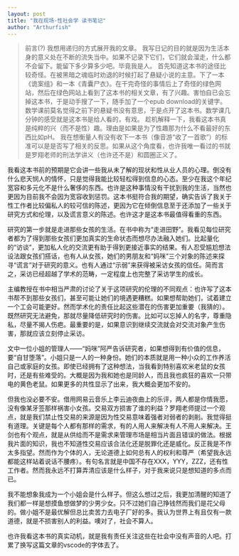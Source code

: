 ```yaml
---
layout: post
title: "我在现场·性社会学 读书笔记"
author: "Arthurfish"
---
```


 >  前言(?)
    我想用递归的方式展开我的文章。
    我写日记的目的就是因为生活本身的意义处在不断的流失当中。如果不记录下它们，它们就会溜走，什么都不会留下。能留下多少算多少吧。毕竟我是人。
    首先知道这本书的途径比较奇怪。在被黑暗之魂临时劝退的时候打起了悬疑小说的主意。下了一本《诡案组》和一本《青囊尸衣》。在干完奇怪的事情后上了奇怪的绿色网站，然后在绿色网站上看到了这本书的相关文章，有了兴趣。害怕自已会忘掉这本书，于是动手搜了一下，随手加了一个epub download的关键字。
    数学课前莫名觉得之前下的悬疑书没有意思，于是点开了这本书。数学课几分钟的感受就是这本书是给人看的，有戏。
    趁机解释一下，我看这本书真是纯粹的兴（而不是性）趣。理由是如果是为了性趣那为什么不看最好的东西比如pH。
    我在想衡量人有没有收下一本书（像音游“收了一首歌”）的标准可以是是否写了相关的反思。如果从这个角度看，也许我唯一看过的书就是罗翔老师的刑法学讲义（也许还不是）和圆圈正义了。

我看这本书前的预期是它会讲一些我从未了解的现状和性从业人员的心理。倒没有什么悲天悯人的情怀，只是觉得我能比较轻松得到信息的心态。至少在我这个年纪宽容和多元化不是什么奢侈的东西。也许是这种事情没有干扰到我的生活，当然也更因为目前我不会因为宽容收到惩罚。这本书挺符合我的期望，确实告诉了我关于性工作者比较偏私人的较可信的陈述，更因为它在倾倒信息至于还添加了一些关于研究方式和伦理，以及谎言意义的陈述。也许这才是这本书最值得看重的东西。

研究的第一步就是走进那些女孩的生活。在书中称为“走进田野”。我看见每位研究者都为了得到那些女孩们更加真实的生命状态而想尽办法融入她们。比起量化的“访谈”，更加私人化的交流更有助于得到更接近事实的结果。有人忍受尴尬想法设法跟女孩们搭话，也有人从女孩，她们的男朋友和“妈咪”三个对象的陈述来探寻“谎言”对于研究的意义。也有人通过“示弱”来获得被采访女孩的信任。简而言之，采访已经超越了学术的范畴，一定程度上也完整了采访学生的成长。

主编教授在书中相当严肃的讨论了关于这项研究的伦理的不同观点：也许写了这本书帮不到那些女孩们，甚至可能让她们的境遇更糟糕。如果想帮助她们，试着建立一个工会可能更好。然而学术化的责任比起这些潜在的伤害更加重要（我猜的）。既然研究无法避免，那就尽量降低研究时的伤害。比如可以忘掉人的名字，尊重隐私，尽量不揭人伤疤。最重要的是，如果意识到继续交流就会对交流对象产生伤害，那就应该立刻停止采访。

文中一位小姐的管理人——“妈咪”阿严告诉研究者，如果想得到有价值的信息，要“自甘堕落”。小姐只是一人的一种身份。她们的本质就是用一种小众的工作养活自己或家庭的女孩。即使已经拥有了这种想法，当我看到特别喜欢米老鼠的女孩时，还是有些难受的。大概是因为我和她也是同龄人，而且我也疯狂的喜欢一只带电的黄色老鼠。如果更多的共性显示了出来，我大概会更加不安的。

但我也没必要不安。借用网易云音乐上李云迪夜曲上的乐评，两人都是你情我愿，没有像某牙签那样祸害小女孩。交易双方损害了谁的利益？罗翔老师提过一个观点，就是我们禁止性交易的来源是因为性交易意味着强者对弱者的剥削。我觉得挺有道理。关键是每个人都有那样的需求，有的人用人来解决有人不用人来解决。王剑也有个观点，就是从供给而不是需求来管理市场是相当片面且错误的做法。根据我片面的知识，我也不知道性交易应该合法化还是脱罪化还是威化。反正我是不作太多指望。然而作为个体的人，无论道德上如何总有人的权利和尊严（希望我永远都能这样站着说话不腰疼）。有句名言就是中国不存在XXX，YYY，ZZZ，还有性工作者。然而我永远不打算弄清应该是什么样子，对于我来说只是想知道的多点而已。

我不能想象我成为一个小姐会是什么样子。但这么想过之后，我更加清醒的知道了我们都一样是想摸鱼想做梦的少男少女。只不过她们自己挣钱然而我们是花父母的。做小姐不是最优解但总比卖苦力去电子厂好的多。我认为世界上有且仅有一款道德，就是不损害别人的利益。噢对了，社会不算人。

也许我看这本书的真实动机，就是我有责任关注这些在社会中没有声音的人吧。打累了换写这篇文章的vscode的字体去了。